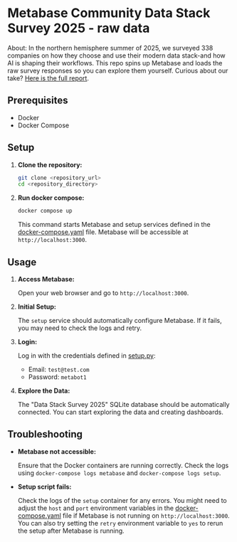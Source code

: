 # Metabase Community Data Stack Survey 2025 - raw data

About: In the northern hemisphere summer of 2025, we surveyed 338 companies on how they choose and use their modern data stack-and how AI is shaping their workflows. This repo spins up Metabase and loads the raw survey responses so you can explore them yourself. Curious about our take? [Here is the full report](https://metabase.com/data-stack-report-2025?utm_source=github&utm_medium=repo&utm_campaign=data-stack-report-2025).

## Prerequisites

- Docker
- Docker Compose

## Setup

1.  **Clone the repository:**

    ```bash
    git clone <repository_url>
    cd <repository_directory>
    ```

2.  **Run docker compose:**

    ```bash
    docker compose up
    ```

    This command starts Metabase and setup services defined in the [docker-compose.yaml](docker-compose.yaml) file. Metabase will be accessible at `http://localhost:3000`.

## Usage

1.  **Access Metabase:**

    Open your web browser and go to `http://localhost:3000`.

2.  **Initial Setup:**

    The `setup` service should automatically configure Metabase. If it fails, you may need to check the logs and retry.

3.  **Login:**

    Log in with the credentials defined in [setup.py](setup.py):

    *   Email: `test@test.com`
    *   Password: `metabot1`

4.  **Explore the Data:**

    The "Data Stack Survey 2025" SQLite database should be automatically connected. You can start exploring the data and creating dashboards.

## Troubleshooting

*   **Metabase not accessible:**

    Ensure that the Docker containers are running correctly. Check the logs using `docker-compose logs metabase` and `docker-compose logs setup`.

*   **Setup script fails:**

    Check the logs of the `setup` container for any errors. You might need to adjust the `host` and `port` environment variables in the [docker-compose.yaml](docker-compose.yaml) file if Metabase is not running on `http://localhost:3000`. You can also try setting the `retry` environment variable to `yes` to rerun the setup after Metabase is running.
